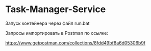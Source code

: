 # Task-Manager-Service

Запуск контейнера через файл run.bat

Запросы импортировать в Postman по ссылке:

https://www.getpostman.com/collections/8fdd49bf8a6d05306b9f
